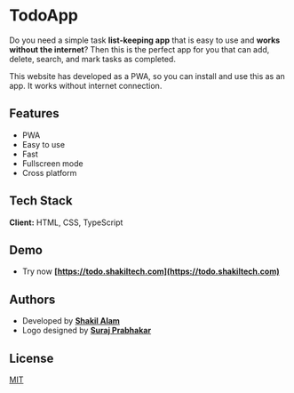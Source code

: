 
# TodoApp

Do you need a simple task **list-keeping app** that is easy to use and **works without the internet**? Then this is the perfect app for you that can add, delete, search, and mark tasks as completed.

This website has developed as a PWA, so you can install and use this as an app. It works without
                internet connection.

## Features

- PWA
- Easy to use
- Fast
- Fullscreen mode
- Cross platform

  
## Tech Stack

**Client:** HTML, CSS, TypeScript

  
## Demo

 - Try now **[https://todo.shakiltech.com](https://todo.shakiltech.com)**

## Authors

- Developed by **[Shakil Alam](https://github.com/itxshakil)**
- Logo designed by **[Suraj Prabhakar](https://www.behance.net/surajprabhakar)**

  
## License

[MIT](https://choosealicense.com/licenses/mit/)

  

